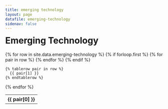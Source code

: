 ```yaml
---
title: emerging technology
layout: page
datafile: emerging-technology
sidenav: false
---
```


<h1 style="margin-top:7px;">Emerging Technology</h1>
<div class="usa-table-container--scrollable">
<table class="usa-table">
  {% for row in site.data.emerging-technology %}
    {% if forloop.first %}
    <tr>
      {% for pair in row %}
        <th class="row-color">{{ pair[0] }}</th>
      {% endfor %}
    </tr>
    {% endif %}

    {% tablerow pair in row %}
      {{ pair[1] }}
    {% endtablerow %}
  {% endfor %}
</table>
</div>
<!--    
<section class="grid-container clearfix padding-left-0 padding-right-1">
<h1 style="margin-top:7px;">Emerging Technology</h1>
    <div class="grid-row">
       <p style="font-size:2rem;font-weight:bold;">Coming Soon!</p>
    </div>
</section>-->     
